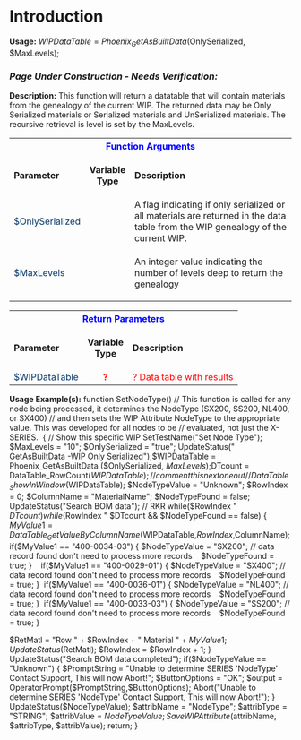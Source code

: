 # Introduction

**Usage:** 
$WIPDataTable = 
Phoenix_GetAsBuiltData
($OnlySerialized, $MaxLevels);

### ***Page Under Construction - Needs Verification:***  



**Description:** This function will return a datatable that will contain materials from the genealogy of the current WIP. The returned data may be Only Serialized materials or Serialized materials and UnSerialized materials. The recursive retrieval is level is set by the MaxLevels. 

<table class="confluenceTable"><tbody><tr><th colspan="3" class="confluenceTh"><span style="color: rgb(0,0,255);">Function Arguments</span></th></tr><tr><td class="confluenceTd"><strong>Parameter</strong></td><td class="confluenceTd"><p style="text-align: center;"><strong>Variable</strong><br /><strong>Type</strong></p></td><td class="confluenceTd"><strong>Description</strong></td></tr><tr><td class="confluenceTd"><span style="color: rgb(0,51,102);">$</span><span style="color: rgb(0,51,102);">OnlySerialized</span></td><td style="text-align: center;" class="confluenceTd"> </td><td class="confluenceTd">A flag indicating if only serialized or all materials are returned in the data table from the WIP genealogy of the current WIP.</td></tr><tr><td colspan="1" class="confluenceTd"><span style="color: rgb(0,51,102);">$MaxLevels</span></td><td colspan="1" style="text-align: center;" class="confluenceTd"> </td><td colspan="1" class="confluenceTd"><p>An integer value indicating the number of levels deep to return the genealogy</p></td></tr></tbody></table>


<table class="confluenceTable"><tbody><tr><th colspan="3" class="confluenceTh"><span style="color: rgb(0,0,255);">Return Parameters</span></th></tr><tr><td class="confluenceTd"><strong>Parameter</strong></td><td class="confluenceTd"><p style="text-align: center;"><strong>Variable</strong><br /><strong>Type</strong></p></td><td class="confluenceTd"><strong>Description</strong></td></tr><tr><td class="confluenceTd"><span style="color: rgb(0,51,102);">$WIPDataTable</span></td><td style="text-align: center;" class="confluenceTd"><span style="color: rgb(255,0,0);"><strong>?</strong></span></td><td class="confluenceTd"><span style="color: rgb(255,0,0);">? Data table with results</span></td></tr></tbody></table>


**Usage Example(s):** 
function SetNodeType()
// This function is called for any node being processed, it determines the NodeType (SX200, SS200, NL400, or SX400)
// and then sets the WIP Attribute NodeType to the appropriate value. This was developed for all nodes to be
// evaluated, not just the X-SERIES. 
{
// Show this specific WIP
SetTestName("Set Node Type"); 
$MaxLevels = "10";
$OnlySerialized = "true";
UpdateStatus("
GetAsBuiltData
-WIP Only Serialized");$WIPDataTable = 
Phoenix_GetAsBuiltData
($OnlySerialized, $MaxLevels);$DTcount = DataTable_RowCount($WIPDataTable);
// comment this next one out
// DataTable_ShowInWindow($WIPDataTable);
$NodeTypeValue = "Unknown";
$RowIndex = 0;
$ColumnName = "MaterialName";
$NodeTypeFound = false;
UpdateStatus("Search BOM data");
// RKR while($RowIndex " $DTcount)
while($RowIndex " $DTcount && $NodeTypeFound == false)
{
$MyValue1= DataTable_GetValueByColumnName($WIPDataTable,$RowIndex,$ColumnName);
if($MyValue1 == "400-0034-03")
{
$NodeTypeValue = "SX200";
// data record found don't need to process more records   
$NodeTypeFound = true;
}   
if($MyValue1 == "400-0029-01")
{
$NodeTypeValue = "SX400";
// data record found don't need to process more records   
$NodeTypeFound = true;
} 
if($MyValue1 == "400-0036-01")
{
$NodeTypeValue = "NL400";
// data record found don't need to process more records   
$NodeTypeFound = true;
} 
if($MyValue1 == "400-0033-03")
{
$NodeTypeValue = "SS200";
// data record found don't need to process more records   
$NodeTypeFound = true;
} 

$RetMatl = "Row " + $RowIndex + " Material " + $MyValue1;
UpdateStatus($RetMatl);
$RowIndex = $RowIndex + 1;
}
UpdateStatus("Search BOM data completed");
if($NodeTypeValue == "Unknown")
{
$PromptString = "Unable to determine SERIES 'NodeType' Contact Support, This will now Abort!";
$ButtonOptions = "OK";
$output = OperatorPrompt($PromptString,$ButtonOptions);
Abort("Unable to determine SERIES 'NodeType' Contact Support, This will now Abort!");
}
UpdateStatus($NodeTypeValue);
$attribName = "NodeType";
$attribType = "STRING";
$attribValue = $NodeTypeValue;
SaveWIPAttribute($attribName, $attribType, $attribValue);
return;
}
